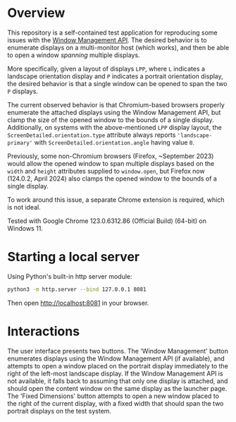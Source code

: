 Overview
========
This repository is a self-contained test application for reproducing some issues with the [Window Management API](https://developer.mozilla.org/en-US/docs/Web/API/Window_Management_API). The desired behavior is to enumerate displays on a multi-monitor host (which works), and then be able to open a window _spanning_ multiple displays.

More specifically, given a layout of displays `LPP`, where `L` indicates a landscape orientation display and `P` indicates a portrait orientation display, the desired behavior is that a single window can be opened to span the two `P` displays.

The current observed behavior is that Chromium-based browsers properly enumerate the attached displays using the Window Management API, but clamp the size of the opened window to the bounds of a single display. Additionally, on systems with the above-mentioned `LPP` display layout, the `ScreenDetailed.orientation.type` attribute always reports `'landscape-primary'` with `ScreenDetailed.orientation.angle` having value `0`.

Previously, some non-Chromium browsers (Firefox, ~September 2023) would allow the opened window to span multiple displays based on the `width` and `height` attributes supplied to `window.open`, but Firefox now (124.0.2, April 2024) also clamps the opened window to the bounds of a single display.

To work around this issue, a separate Chrome extension is required, which is not ideal.

Tested with Google Chrome 123.0.6312.86 (Official Build) (64-bit) on Windows 11.


Starting a local server
=======================
Using Python's built-in http server module:

```bash
python3 -m http.server --bind 127.0.0.1 8081
```

Then open [http://localhost:8081](http://localhost:8081) in your browser.


Interactions
============
The user interface presents two buttons. The 'Window Management' button enumerates displays using the Window Management API (if available), and attempts to open a window placed on the portrait display immediately to the right of the left-most landscape display. If the Window Management API is not available, it falls back to assuming that only one display is attached, and should open the content window on the same display as the launcher page. The 'Fixed Dimensions' button attempts to open a new window placed to the right of the current display, with a fixed width that should span the two portrait displays on the test system.
